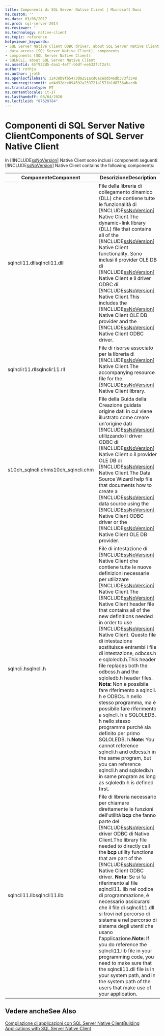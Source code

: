 ```yaml
---
title: Componenti di SQL Server Native Client | Microsoft Docs
ms.custom: ''
ms.date: 03/06/2017
ms.prod: sql-server-2014
ms.reviewer: ''
ms.technology: native-client
ms.topic: reference
helpviewer_keywords:
- SQL Server Native Client ODBC driver, about SQL Server Native Client ODBC driver
- data access [SQL Server Native Client], components
- components [SQL Server Native Client]
- SQLNCLI, about SQL Server Native Client
ms.assetid: 65f932d5-daa1-4eff-b6df-ee633fcf2a7c
author: rothja
ms.author: jroth
ms.openlocfilehash: 32438b9fb5473d9251acd0aceddb46db373f3548
ms.sourcegitcommit: ad4d92dce894592a259721a1571b1d8736abacdb
ms.translationtype: MT
ms.contentlocale: it-IT
ms.lasthandoff: 08/04/2020
ms.locfileid: "87629784"
---
```

# <a name="components-of-sql-server-native-client"></a><span data-ttu-id="11414-102">Componenti di SQL Server Native Client</span><span class="sxs-lookup"><span data-stu-id="11414-102">Components of SQL Server Native Client</span></span>
  <span data-ttu-id="11414-103">In [!INCLUDE[ssNoVersion](../../../includes/ssnoversion-md.md)] Native Client sono inclusi i componenti seguenti:</span><span class="sxs-lookup"><span data-stu-id="11414-103">[!INCLUDE[ssNoVersion](../../../includes/ssnoversion-md.md)] Native Client contains the following components:</span></span>  
  
|<span data-ttu-id="11414-104">Componente</span><span class="sxs-lookup"><span data-stu-id="11414-104">Component</span></span>|<span data-ttu-id="11414-105">Descrizione</span><span class="sxs-lookup"><span data-stu-id="11414-105">Description</span></span>|  
|---------------|-----------------|  
|<span data-ttu-id="11414-106">sqlncli11.dll</span><span class="sxs-lookup"><span data-stu-id="11414-106">sqlncli11.dll</span></span>|<span data-ttu-id="11414-107">File della libreria di collegamento dinamico (DLL) che contiene tutte le funzionalità di [!INCLUDE[ssNoVersion](../../../includes/ssnoversion-md.md)] Native Client.</span><span class="sxs-lookup"><span data-stu-id="11414-107">The dynamic-link library (DLL) file that contains all of the [!INCLUDE[ssNoVersion](../../../includes/ssnoversion-md.md)] Native Client functionality.</span></span> <span data-ttu-id="11414-108">Sono inclusi il provider OLE DB di [!INCLUDE[ssNoVersion](../../../includes/ssnoversion-md.md)] Native Client e il driver ODBC di [!INCLUDE[ssNoVersion](../../../includes/ssnoversion-md.md)] Native Client.</span><span class="sxs-lookup"><span data-stu-id="11414-108">This includes the [!INCLUDE[ssNoVersion](../../../includes/ssnoversion-md.md)] Native Client OLE DB provider and the [!INCLUDE[ssNoVersion](../../../includes/ssnoversion-md.md)] Native Client ODBC driver.</span></span>|  
|<span data-ttu-id="11414-109">sqlnclir11.rll</span><span class="sxs-lookup"><span data-stu-id="11414-109">sqlnclir11.rll</span></span>|<span data-ttu-id="11414-110">File di risorse associato per la libreria di [!INCLUDE[ssNoVersion](../../../includes/ssnoversion-md.md)] Native Client.</span><span class="sxs-lookup"><span data-stu-id="11414-110">The accompanying resource file for the [!INCLUDE[ssNoVersion](../../../includes/ssnoversion-md.md)] Native Client library.</span></span>|  
|<span data-ttu-id="11414-111">s10ch_sqlncli.chm</span><span class="sxs-lookup"><span data-stu-id="11414-111">s10ch_sqlncli.chm</span></span>|<span data-ttu-id="11414-112">File della Guida della Creazione guidata origine dati in cui viene illustrato come creare un'origine dati [!INCLUDE[ssNoVersion](../../../includes/ssnoversion-md.md)] utilizzando il driver ODBC di [!INCLUDE[ssNoVersion](../../../includes/ssnoversion-md.md)] Native Client o il provider OLE DB di [!INCLUDE[ssNoVersion](../../../includes/ssnoversion-md.md)] Native Client.</span><span class="sxs-lookup"><span data-stu-id="11414-112">The Data Source Wizard help file that documents how to create a [!INCLUDE[ssNoVersion](../../../includes/ssnoversion-md.md)] data source using the [!INCLUDE[ssNoVersion](../../../includes/ssnoversion-md.md)] Native Client ODBC driver or the [!INCLUDE[ssNoVersion](../../../includes/ssnoversion-md.md)] Native Client OLE DB provider.</span></span>|  
|<span data-ttu-id="11414-113">sqlncli.h</span><span class="sxs-lookup"><span data-stu-id="11414-113">sqlncli.h</span></span>|<span data-ttu-id="11414-114">File di intestazione di [!INCLUDE[ssNoVersion](../../../includes/ssnoversion-md.md)] Native Client che contiene tutte le nuove definizioni necessarie per utilizzare [!INCLUDE[ssNoVersion](../../../includes/ssnoversion-md.md)] Native Client.</span><span class="sxs-lookup"><span data-stu-id="11414-114">The [!INCLUDE[ssNoVersion](../../../includes/ssnoversion-md.md)] Native Client header file that contains all of the new definitions needed in order to use [!INCLUDE[ssNoVersion](../../../includes/ssnoversion-md.md)] Native Client.</span></span> <span data-ttu-id="11414-115">Questo file di intestazione sostituisce entrambi i file di intestazione, odbcss.h e sqloledb.h.</span><span class="sxs-lookup"><span data-stu-id="11414-115">This header file replaces both the odbcss.h and the sqloledb.h header files.</span></span> <span data-ttu-id="11414-116">**Nota:**  Non è possibile fare riferimento a sqlncli. h e ODBCs. h nello stesso programma, ma è possibile fare riferimento a sqlncli. h e SQLOLEDB. h nello stesso programma purché sia definito per primo SQLOLEDB. h.</span><span class="sxs-lookup"><span data-stu-id="11414-116">**Note:**  You cannot reference sqlncli.h and odbcss.h in the same program, but you can reference sqlncli.h and sqloledb.h in same program as long as sqloledb.h is defined first.</span></span>|  
|<span data-ttu-id="11414-117">sqlncli11.lib</span><span class="sxs-lookup"><span data-stu-id="11414-117">sqlncli11.lib</span></span>|<span data-ttu-id="11414-118">File di libreria necessario per chiamare direttamente le funzioni dell'utilità **bcp** che fanno parte del [!INCLUDE[ssNoVersion](../../../includes/ssnoversion-md.md)] driver ODBC di Native Client.</span><span class="sxs-lookup"><span data-stu-id="11414-118">The library file needed to directly call the **bcp** utility functions that are part of the [!INCLUDE[ssNoVersion](../../../includes/ssnoversion-md.md)] Native Client ODBC driver.</span></span> <span data-ttu-id="11414-119">**Nota:**  Se si fa riferimento al file sqlncli11. lib nel codice di programmazione, è necessario assicurarsi che il file di sqlncli11.dll si trovi nel percorso di sistema e nel percorso di sistema degli utenti che usano l'applicazione.</span><span class="sxs-lookup"><span data-stu-id="11414-119">**Note:**  If you do reference the sqlncli11.lib file in your programming code, you need to make sure that the sqlncli11.dll file is in your system path, and in the system path of the users that make use of your application.</span></span>|  
  
## <a name="see-also"></a><span data-ttu-id="11414-120">Vedere anche</span><span class="sxs-lookup"><span data-stu-id="11414-120">See Also</span></span>  
 [<span data-ttu-id="11414-121">Compilazione di applicazioni con SQL Server Native Client</span><span class="sxs-lookup"><span data-stu-id="11414-121">Building Applications with SQL Server Native Client</span></span>](building-applications-with-sql-server-native-client.md)  
  
  
